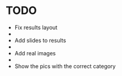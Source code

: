 # TODO 


* Fix results layout
* 
* Add slides to results
* 
* Add real images
* 
* Show the pics with the correct category 
